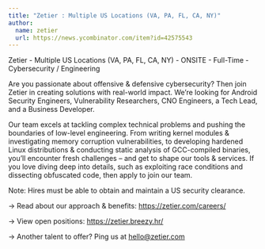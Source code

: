 ```yaml
---
title: "Zetier : Multiple US Locations (VA, PA, FL, CA, NY)"
author:
  name: zetier
  url: https://news.ycombinator.com/item?id=42575543
---
```

Zetier - Multiple US Locations (VA, PA, FL, CA, NY) - ONSITE - Full-Time - Cybersecurity &#x2F; Engineering

Are you passionate about offensive &amp; defensive cybersecurity? Then join Zetier in creating solutions with real-world impact. We’re looking for Android Security Engineers, Vulnerability Researchers, CNO Engineers, a Tech Lead, and a Business Developer.

Our team excels at tackling complex technical problems and pushing the boundaries of low-level engineering. From writing kernel modules &amp; investigating memory corruption vulnerabilities, to developing hardened Linux distributions &amp; conducting static analysis of GCC-compiled binaries, you’ll encounter fresh challenges – and get to shape our tools &amp; services. If you love diving deep into details, such as exploiting race conditions and dissecting obfuscated code, then apply to join our team.

Note: Hires must be able to obtain and maintain a US security clearance.

-&gt; Read about our approach &amp; benefits: <a href="https:&#x2F;&#x2F;zetier.com&#x2F;careers&#x2F;" rel="nofollow">https:&#x2F;&#x2F;zetier.com&#x2F;careers&#x2F;</a>

-&gt; View open positions: <a href="https:&#x2F;&#x2F;zetier.breezy.hr&#x2F;" rel="nofollow">https:&#x2F;&#x2F;zetier.breezy.hr&#x2F;</a>

-&gt; Another talent to offer? Ping us at hello@zetier.com
<JobApplication />
